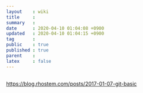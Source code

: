```yaml
---
layout    : wiki
title     : 
summary   : 
date      : 2020-04-10 01:04:08 +0900
updated   : 2020-04-10 01:04:15 +0900
tag       : 
public    : true
published : true
parent    : 
latex     : false
---
```


## 


https://blog.rhostem.com/posts/2017-01-07-git-basic
